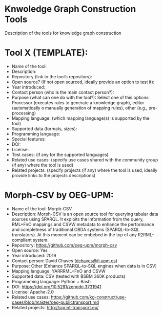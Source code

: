 # Knwoledge Graph Construction Tools
Description of the tools for knowledge graph construction

# Tool X (TEMPLATE):
- Name of the tool:
- Description:
- Repository (link to the tool’s repository):
- Open source? (If not open sourced, ideally provide an option to test it):
- Year introduced:
- Contact person (who is the main contact person?):
- Purpose (what can one do with the tool?): Select one of this options: Processor (executes rules to generate a knowledge graph), editor (automatically o manually generation of mapping rules), other (e.g., pre-processing)
- Mapping language: (which mapping language(s) is supported by the tool)
- Supported data (formats, sizes):
- Programming language:
- Special features:
- DOI:
- License:
- Test cases: (if any for the supported languages)
- Related use cases: (specify use cases shared with the community group (if any) where the tool is used)
- Related projects: (specify projects (if any) where the tool is used, ideally provide links to the projects descriptions)


# Morph-CSV by OEG-UPM:
- Name of the tool: Morph-CSV
- Description: Morph-CSV is an open source tool for querying tabular data sources using SPARQL. It exploits the information from the query, RML+FnO mappings and CSVW metadata to enhance the performance and completness of traditional OBDA systems (SPARQL-to-SQL translators). At this moment can be embebed in the top of any R2RML-compliant system.
- Repository: https://github.com/oeg-upm/morph-csv
- Open source: Yes
- Year introduced: 2019
- Contact person: David Chaves (dchaves@fi.upm.es)
- Purpose: Other (Enhance SPARQL-to-SQL engines when data is in CSV)
- Mapping language: YARRRML+FnO and CSVW
- Supported data: CSV (tested with BSBM 360K products)
- Programming language: Python + Bash
- DOI: https://doi.org/10.5281/zenodo.3731941
- License: Apache-2.0
- Related use cases: https://github.com/kg-construct/use-cases/blob/master/oeg-publictransport.md
- Related projects: http://sprint-transport.eu/
